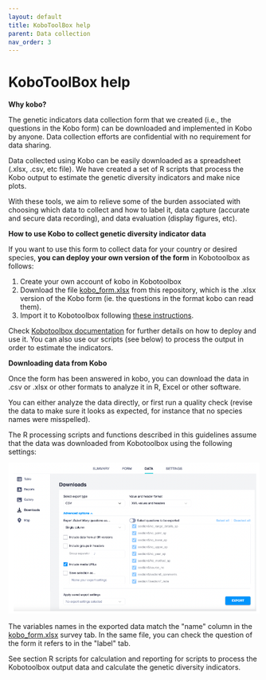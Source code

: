 ```yaml
---
layout: default
title: KoboToolBox help
parent: Data collection
nav_order: 3
---
```


# KoboToolBox help

**Why kobo?**

The genetic indicators data collection form that we created (i.e., the questions in the Kobo form) can be downloaded and implemented in Kobo by anyone. Data collection efforts are confidential with no requirement for data sharing. 

Data collected using Kobo can be easily downloaded as a spreadsheet (.xlsx, .csv, etc file). We have created a set of R scripts that process the Kobo output to estimate the genetic diversity indicators and make nice plots.

With these tools, we aim to relieve some of the burden associated with choosing which data to collect and how to label it, data capture (accurate and secure data recording), and data evaluation (display figures, etc). 

**How to use Kobo to collect genetic diversity indicator data**

If you want to use this form to collect data for your country or desired species, **you can deploy your own version of the form** in Kobotoolbox as follows:

1. Create your own account of kobo in Kobotoolbox
2. Download the file [kobo_form.xlsx](https://github.com/AliciaMstt/GeneticIndicators/raw/main/kobo_form.xlsx) from this repository, which is the .xlsx version of the Kobo form (ie. the questions in the format kobo can read them).
3. Import it to Kobotoolbox following [these instructions](https://support.kobotoolbox.org/new_form.html).
   
Check [Kobotoolbox documentation](https://support.kobotoolbox.org/welcome.html) for further details on how to deploy and use it. You can also use our scripts (see below) to process the output in order to estimate the indicators.

**Downloading data from Kobo**

Once the form has been answered in kobo, you can download the data in .csv or .xlsx or other formats to analyze it in R, Excel or other software.

You can either analyze the data directly, or first run a quality check (revise the data to make sure it looks as expected, for instance that no species names were misspelled).

The R processing scripts and functions described in this guidelines assume that the data was downloaded from Kobotoolbox using the following settings:

![](Kobo_Fig1.png)

The variables names in the exported data match the "name" column in the [kobo_form.xlsx](https://github.com/AliciaMstt/GeneticIndicators/raw/main/kobo_form.xlsx) survey tab. In the same file, you can check the question of the form it refers to in the "label" tab.

See section R scripts for calculation and reporting for scripts to process the Kobotoolbox output data and calculate the genetic diversity indicators.

